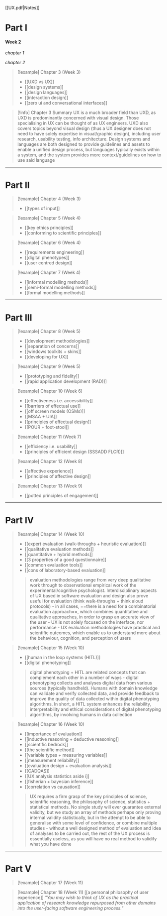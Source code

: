 [[UX.pdf|Notes]]

# Part I
#### Week 2
*chapter 1*

*chapter 2*

> [!example] Chapter 3 (Week 3)
> - [[UXD vs UX]]
> - [[design systems]]
> - [[design languages]]
> - [[interaction design]]
> - [[zero ui and conversational interfaces]]

>[!info] Chapter 3 Summary
> UX is a much broader field than UXD, as UXD is predominantly concerned with visual design. Those specialising in UX can be thought of as UX engineers. UXD also covers topics beyond visual design (thus a UX designer does not need to have solely expertise in visual/graphic design), including user research, usability testing, info architecture. Design systems and languages are both designed to provide guidelines and assets to enable a unified design process, but languages typically exists within a system, and the system provides more context/guidelines on how to use said language

***
# Part II

> [!example] Chapter 4 (Week 3)
> - [[types of input]]

> [!example] Chapter 5 (Week 4)
> - [[key ethics principles]] 
> - [[conforming to scientific principles]]

> [!example] Chapter 6 (Week 4)
> - [[requirements engineering]]
> - [[digital phenotypes]]
> - [[user centred design]]

> [!example] Chapter 7 (Week 4)
> - [[informal modelling methods]]
> - [[semi-formal modelling methods]]
> - [[formal modelling methods]]

***
# Part III

> [!example] Chapter 8 (Week 5)
> - [[development methodologies]]
> - [[separation of concerns]]
> - [[windows toolkits + skins]]
> - [[developing for UX]]

> [!example] Chapter 9 (Week 5)
> - [[prototyping and fidelity]]
> - [[rapid application development (RAD)]]

> [!example] Chapter 10 (Week 6)
> - [[effectiveness i.e. accessibility]]
> - [[barriers of effectual use]]
> - [[off screen models (OSMs)]]
> - [[MSAA + UIA]]
> - [[principles of effectual design]]
> - [[POUR + foot-stool]]

> [!example] Chapter 11 (Week 7)
> - [[efficiency i.e. usability]]
> - [[principles of efficient design (SSSADD FLCR)]]

> [!example] Chapter 12 (Week 8)
> - [[affective experience]]
> - [[principles of affective design]]

> [!example] Chapter 13 (Week 9)
> - [[potted principles of engagement]]

***
# Part IV

> [!example] Chapter 14 (Week 10)
> - [[expert evaluation (walk-throughs + heuristic evaluation)]]
> - [[qualitative evaluation methods]]
> - [[quantitative + hybrid methods]]
> - [[3 properties of a good questionnaire]]
> - [[common evaluation tools]]
> - [[cons of laboratory-based evaluation]]
> 
> > evaluation methodologies range from very deep qualitative work through to observational empirical work of the experimental/cognitive psychologist. Interdisciplinary aspects of UX based in software evaluation and design also prove useful for evaluation (think walk-throughs + think aloud protocols) - in all cases, ==there is a need for a combinatorial evaluation approach==, which combines quantitative and qualitative approaches, in order to grasp an accurate view of the user - UX is not solely focused on the interface, nor performance - UX evaluation methodologies have practical and scientific outcomes, which enable us to understand more about the behaviour, cognition, and perception of users

> [!example] Chapter 15 (Week 10)
> - [[human in the loop systems (HITL)]]
> - [[digital phenotyping]]
> 
> > digital phenotyping + HITL are related concepts that can complement each other in a number of ways - digital phenotyping collects and analyses digital data from various sources (typically handheld). Humans with domain knowledge can validate and verify collected data, and provide feedback to improve the quality of data collected within digital phenotyping algorithms. In short, a HITL system enhances the reliability, interpretability and ethical considerations of digital phenotyping algorithms, by involving humans in data collection

> [!example] Chapter 16 (Week 10)
> - [[importance of evaluation]]
> - [[inductive reasoning + deductive reasoning]]
> - [[scientific bedrock]]
> - [[the scientific method]]
> - [[variable types + measuring variables]]
> - [[measurement reliability]]
> - [[evaluation design + evaluation analysis]]
> - [[CADQAS]]
> - [[UX analysis statistics aside i]]
> - [[fisherian + bayesian inference]]
> - [[correlation vs causation]]
> 
> > UX requires a firm grasp of the key principles of science, scientific reasoning, the philosophy of science, statistics + statistical methods. No single study will ever guarantee external validity, but we study an array of methods perhaps only proving internal validity statistically, but in the attempt to be able to generalise with some level of confidence, or combine multiple studies - without a well designed method of evaluation and idea of analyses to be carried out, the rest of the UX process is essentially useless, as you will have no real method to validify what you have done 


***
# Part V

> [!example] Chapter 17 (Week 11)

> [!example] Chapter 18 (Week 11)
> [[a personal philosophy of user experience]]
> *"You may wish to think of UX as the practical application of research knowledge repurposed from other domains into the user-facing software engineering process."*

